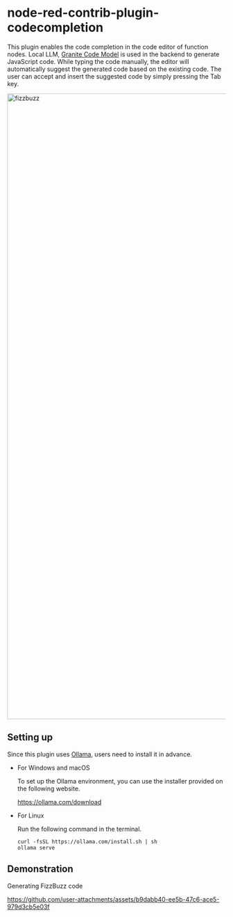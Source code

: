 # node-red-contrib-plugin-codecompletion

This plugin enables the code completion in the code editor of function nodes.
Local LLM, [Granite Code Model](https://github.com/ibm-granite/granite-code-models) is used in the backend to generate JavaScript code.
While typing the code manually, the editor will automatically suggest the generated code based on the existing code.
The user can accept and insert the suggested code by simply pressing the Tab key.

<img width="1440" alt="fizzbuzz" src="https://github.com/user-attachments/assets/1611a5a3-bb8e-41a1-8f29-2b747a2f88e5">

## Setting up
Since this plugin uses [Ollama](https://github.com/ollama/ollama), users need to install it in advance.

- For Windows and macOS

  To set up the Ollama environment, you can use the installer provided on the following website.

  https://ollama.com/download

- For Linux

  Run the following command in the terminal.
  ```
  curl -fsSL https://ollama.com/install.sh | sh
  ollama serve
  ```

## Demonstration
Generating FizzBuzz code


https://github.com/user-attachments/assets/b9dabb40-ee5b-47c6-ace5-979d3cb5e03f


